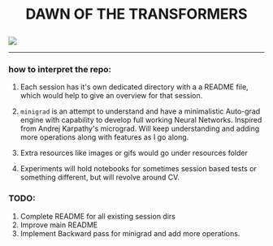 # <p align="center">DAWN OF THE TRANSFORMERS</p>
                                              

![](resources/2991289.png)

--------

### how to interpret the repo:

1) Each session has it's own dedicated directory with a a README file, which would help to give an overview for that session.

2) `minigrad` is an attempt to understand and have a minimalistic Auto-grad engine with capability to develop full working Neural Networks. Inspired from Andrej Karpathy's micrograd. Will keep understanding and adding more operations along with features as I go along.

3) Extra resources like images or gifs would go under resources folder

4) Experiments will hold notebooks for sometimes session based tests or something different, but will revolve around CV.



### TODO:
1. Complete README for all existing session dirs
2. Improve main README
3. Implement Backward pass for minigrad and add more operations.


